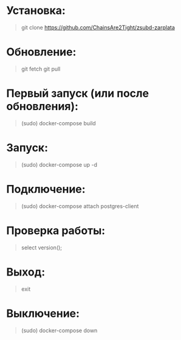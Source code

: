 # Установка:
> git clone https://github.com/ChainsAre2Tight/zsubd-zarplata
# Обновление:
> git fetch
> git pull
# Первый запуск (или после обновления):
> (sudo) docker-compose build
# Запуск:
> (sudo) docker-compose up -d
# Подключение:
> (sudo) docker-compose attach postgres-client
# Проверка работы:
> select version();
# Выход:
> exit
# Выключение:
> (sudo) docker-compose down